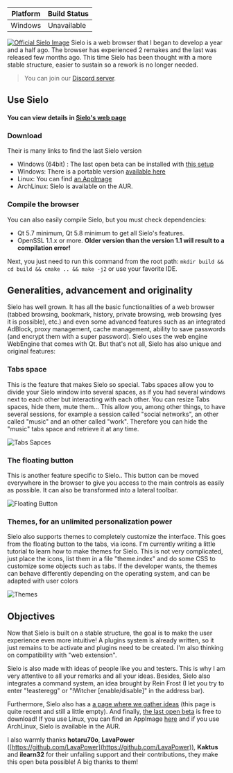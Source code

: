 
Platform | Build Status
------------ | -------------
Windows | Unavailable

[![Official Sielo Image](https://sielo.app/images/official-sielo.png)](https://sielo.app/download.php?for=windows)
Sielo is a web browser that I began to develop a year and a half ago. The browser has experienced 2 remakes and the last was released few months ago. This time Sielo has been thought with a more stable structure, easier to sustain so a rework is no longer needed.

> You can join our [Discord server](https://discord.gg/7MVvDaS).

## Use Sielo
#### You can view details in [Sielo's web page](https://sielo.app)
### Download
Their is many links to find the last Sielo version
 - Windows (64bit) : The last open beta can be installed with [this setup](https://sielo.app/download.php?for=windows)
 - Windows: There is a portable version [available here](https://sielo.app/download.php?for=windows_portable)
 - Linux: You can find [an AppImage](https://sielo.app/download.php?for=linux) 
 - ArchLinux: Sielo is available on the AUR.
### Compile the browser
You can also easily compile Sielo, but you must check dependencies:
 - Qt 5.7 minimum, Qt 5.8 minimum to get all Sielo's features.
 - OpenSSL 1.1.x or more. **Older version than the version 1.1 will result to a compilation error!**
 
Next, you just need to run this command from the root path: `mkdir build && cd build && cmake .. && make -j2` or use your favorite IDE.

## Generalities, advancement and originality
Sielo has well grown. It has all the basic functionalities of a web browser (tabbed browsing, bookmark, history, private browsing, web browsing (yes it is possible), etc.) and even some advanced features such as an integrated AdBlock, proxy management, cache management, ability to save passwords (and encrypt them with a super password). Sielo uses the web engine WebEngine that comes with Qt. But that's not all, Sielo has also unique and original features:
### Tabs space
This is the feature that makes Sielo so special. Tabs spaces allow you to divide your Sielo window into several spaces, as if you had several windows next to each other but interacting with each other. You can resize Tabs spaces, hide them,  mute them... This allow you, among other things, to have several sessions, for example a session called "social networks", an other called "music" and an other called "work". Therefore you can hide the "music" tabs space and retrieve it at any time.

![Tabs Sapces](https://sielo.app/images/tabsspaces.png)

### The floating button
This is another feature specific to Sielo.. This button can be moved everywhere in the browser to give you access to the main controls as easily as possible. It can also be transformed into a lateral toolbar. 

![Floating Button](https://sielo.app/images/fbutton.png)

### Themes, for an unlimited personalization power
Sielo also supports themes to completely customize the interface. This goes from the floating button to the tabs, via icons. I'm currently writing a little tutorial to learn how to make themes for Sielo. This is not very complicated, just place the icons, list them in a file "theme.index" and do some CSS to customize some objects such as tabs. If the developer wants, the themes can behave differently depending on the operating system, and can be adapted with user colors

![Themes](https://sielo.app/images/themes.png)

## Objectives
Now that Sielo is built on a stable structure, the goal is to make the user experience even more intuitive! A plugins system is already written, so it just remains to be activate and plugins need to be created. I'm also thinking on compatibility with "web extension".

Sielo is also made with ideas of people like you and testers. This is why I am very attentive to all your remarks and all your ideas. Besides, Sielo also integrates a command system, an idea brought by Rein Frost (I let you try to enter "!easteregg" or "!Witcher [enable/disable]" in the address bar).

Furthermore, Sielo also has a [a page where we gather ideas](https://padlet.com/feldrise/j82miccj6zpb) (this page is quite recent and still a little empty). And finally, [the last open beta](https://sielo.app/download.php?for=windows) is free to download! If you use Linux, you can find an AppImage [here](https://sielo.app/download.php?for=linux) and if you use ArchLinux, Sielo is available in the AUR.

I also warmly thanks **hotaru70o**, **LavaPower** ([https://github.com/LavaPower](https://github.com/LavaPower)), **Kaktus** and **ilearn32** for their unfailing support and their contributions, they make this open beta possible! A big thanks to them!
